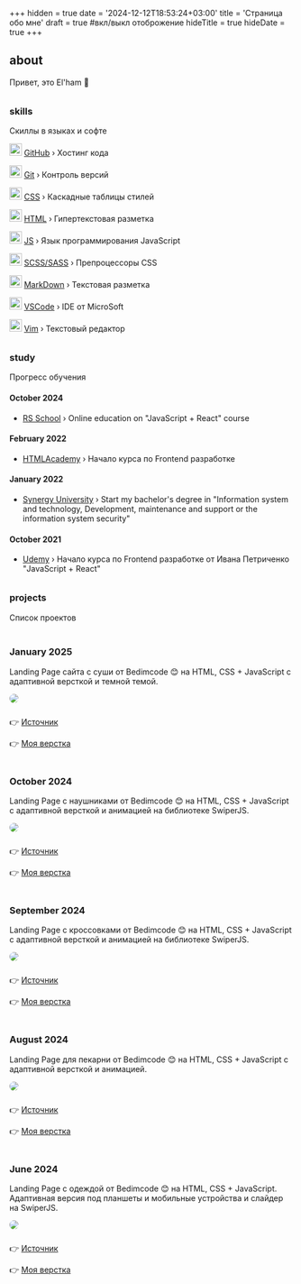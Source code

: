 +++
hidden = true
date = '2024-12-12T18:53:24+03:00'
title = 'Страница обо мне'
draft = true  #вкл/выкл отоброжение
hideTitle = true 
hideDate = true
+++
<h2>about</h2>
<p>Привет, это El'ham 👋</p>
<h3 class="mt2" style="padding-top: 10px; padding-bottom: 0px">skills</h3>
<p>Скиллы в языках и софте</p>
<p>
<img class="logos" src="/images/Github-Dark.svg" width="22px" height="22px" />
<a href="https://github.com" target="_blank"> 
GitHub</a>
&rsaquo; Хостинг кода
</p>
<p>
<img class="logos" src="/images/Git.svg" width="22px" height="22px" />
<a href="https://git-scm.com" target="_blank"> 
Git</a>
&rsaquo; Контроль версий
</p>
<p>
<img class="logos" src="/images/CSS.svg" width="22px" height="22px" />
<a href="https://www.w3.org/Style/CSS/" target="_blank"> 
CSS</a>
&rsaquo; Каскадные таблицы стилей
</p>
<p>
<img class="logos" src="/images/HTML.svg" width="22px" height="22px" />
<a href="https://www.w3.org/" target="_blank"> 
HTML</a>
&rsaquo; Гипертекстовая разметка
</p>
<p>
<img class="logos" src="/images/JavaScript.svg" width="22px" height="22px" />
<a href="https://developer.mozilla.org/en-US/docs/Web/JavaScript" target="_blank"> 
JS</a>
&rsaquo; Язык программирования JavaScript
</p>
<p>
<img class="logos" src="/images/Sass.svg" width="22px" height="22px" />
<a href="https://sass-lang.com/" target="_blank"> 
SCSS/SASS</a>
&rsaquo; Препроцессоры CSS
</p>
<p>
<img class="logos" src="/images/Markdown-Dark.svg" width="22px" height="22px" />
<a href="https://commonmark.org/" target="_blank"> 
MarkDown</a>
&rsaquo; Текстовая разметка
</p>
<p>
<img class="logos" src="/images/VSCode-Dark.svg" width="22px" height="22px" />
<a href="https://code.visualstudio.com/" target="_blank"> 
VSCode</a>
&rsaquo; IDE от MicroSoft
</p>
<p>
<img class="logos" src="/images/Vimlogo.png" width="22px" height="22px" />
<a href="https://www.vim.org/" target="_blank"> 
Vim</a>
&rsaquo; Текстовый редактор
</p>
<h3 class="mt2" style="padding-top: 10px; padding-bottom: 0px">study</h3>
<p>Прогресс обучения</p>
<h4 class="mt2">October 2024</h4>
<ul>
<li class="mb0.5">
<a href="https://rs.school" target="_blank">
RS School</a>
&rsaquo; Online education on "JavaScript + React" course
</li>
</ul>
<h4 class="mt2">February 2022</h4>
<ul>
<li class="mb0.5">
<a href="https://htmlacademy.ru/profession/frontender" target="_blank">
HTMLAcademy</a>
&rsaquo; Начало курса по Frontend разработке
</li>
</ul>
<h4 class="mt2">January 2022</h4>
<ul>
<li class="mb0.5">
<a href="https://synergy.ru" target="_blank">
Synergy University</a>
&rsaquo; Start my bachelor's degree in "Information system and 
technology, Development, maintenance and support or 
the information system security"
</li>
</ul>
<h4 class="mt2">October 2021</h4>
<ul>
<li>
<a href="https://www.udemy.com/course/javascript_full/" target="_blank">
Udemy</a>
&rsaquo; Начало курса по Frontend разработке от 
Ивана Петриченко "JavaScript + React"
</li>
</ul>
<h3 class="mt2" style="padding-top: 10px; padding-bottom: 0px">
projects
</h3>
<p>
Список проектов
</p>
<h3 class="mt2" style="padding-top: 20px">
January 2025
</h3>
<p>
Landing Page сайта с суши от Bedimcode 😊 на HTML, CSS + 
JavaScript с адаптивной версткой и темной темой.
</p>
<p class="post">
<a href="https://e1hxm.github.io/resposive-sushi-website/" target="_blank">
<img src="/images/preview_sushi.png" style="border-radius: 20px"/>
</a>
</p>
<p style="padding-top: 10px">
👉 <a href="https://www.youtube.com/watch?v=HW1zt2EPMqY" target="_blank">
Источник
</a>
</p>
<p>👉 <a href="https://e1hxm.github.io/resposive-sushi-website/" target="_blank">
Моя верстка
</a>
</p>
<h3 class="mt2" style="padding-top: 20px">
October 2024
</h3>
<p>
Landing Page с наушниками от Bedimcode 😊 на HTML, CSS + 
JavaScript с адаптивной версткой и анимацией на библиотеке SwiperJS.
</p>
<p class="post">
<a href="../pf/lp4/" target="_blank">
<img src="../images/lp4.png" style="border-radius: 20px"/>
</a>
</p>
<p style="padding-top: 10px">
👉 <a href="https://youtu.be/BIXsjKxPo8o" target="_blank">
Источник
</a>
</p>
<p>👉 <a href="../pf/lp4/" target="_blank">
Моя верстка
</a>
</p>
<h3 class="mt2" style="padding-top: 20px">
September 2024
</h3>
<p>
Landing Page с кроссовками от Bedimcode 😊 на HTML, CSS + 
JavaScript с адаптивной версткой и анимацией на библиотеке SwiperJS.
</p>
<p class="post">
<a href="../pf/lp3/" target="_blank">
<img src="../images/lp3.png" style="border-radius: 20px"/>
</a>
</p>
<p style="padding-top: 10px">
👉
<a href="https://youtu.be/tBE0L_Jzi-Y?si=taAe3tiInxh4J90y" target="_blank">
Источник
</a>
</p>
<p>👉 <a href="../pf/lp3/" target="_blank">
Моя верстка
</a>
</p>
<h3 class="mt2" style="padding-top: 20px">
August 2024
</h3>
<p>
Landing Page для пекарни от Bedimcode 😊 на HTML, CSS + 
JavaScript с адаптивной версткой и анимацией.
</p>
<p class="post">
<a href="../pf/lp2/" target="_blank">
<img src="../images/lp2.png" style="border-radius: 20px"/>
</a>
</p>
<p style="padding-top: 10px">
👉 
<a href="https://www.youtube.com/watch?v=ngoug8NASoI" target="_blank">
Источник
</a>
</p>
<p>👉 <a href="../pf/lp2/" target="_blank">
Моя верстка
</a>
</p>
<h3 class="mt2" style="padding-top: 20px">
June 2024
</h3>
<p>
Landing Page с одеждой от Bedimcode 😊 на HTML, CSS + 
JavaScript. Адаптивная версия под планшеты и мобильные устройства и слайдер на SwiperJS.
</p>
<p class="post">
<a href="../pf/lp1/" target="_blank">
<img src="../images/lp1.png" style="border-radius: 20px"/>
</a>
</p>
<p style="padding-top: 10px">
👉 
<a href="https://www.youtube.com/watch?v=ngoug8NASoI" target="_blank">
Источник
</a>
</p>
<p>
👉 
<a href="../pf/lp1/" target="_blank">
Моя верстка
</a>
</p>